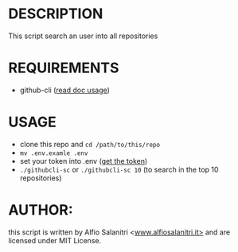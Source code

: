 # DESCRIPTION
This script search an user into all repositories

# REQUIREMENTS
- github-cli ([read doc usage](https://cli.github.com/manual/gh_help_environment))

# USAGE
- clone this repo and `cd /path/to/this/repo`
- `mv .env.examle .env`
- set your token into .env ([get the token](https://github.com/settings/tokens))
- `./githubcli-sc` or `./githubcli-sc 10` (to search in the top 10 repositories)

# AUTHOR:
this script is written by Alfio Salanitri <www.alfiosalanitri.it> and are licensed under MIT License.

